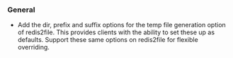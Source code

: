 ### General
- Add the dir, prefix and suffix options for the temp file generation option of redis2file.  This provides clients with 
the ability to set these up as defaults.  Support these same options on redis2file for flexible overriding.
